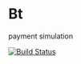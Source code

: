 # Bt
payment simulation

[![Build Status](https://travis-ci.org/PeterCapo/bt.svg?branch=develop)](https://travis-ci.org/PeterCapo/bt)
